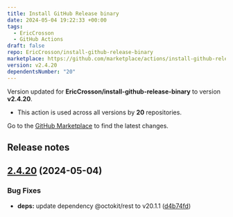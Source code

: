 ```yaml
---
title: Install GitHub Release binary
date: 2024-05-04 19:22:33 +00:00
tags:
  - EricCrosson
  - GitHub Actions
draft: false
repo: EricCrosson/install-github-release-binary
marketplace: https://github.com/marketplace/actions/install-github-release-binary
version: v2.4.20
dependentsNumber: "20"
---
```



Version updated for **EricCrosson/install-github-release-binary** to version **v2.4.20**.
- This action is used across all versions by **20** repositories.

Go to the [GitHub Marketplace](https://github.com/marketplace/actions/install-github-release-binary) to find the latest changes.

## Release notes

## [2.4.20](https://github.com/EricCrosson/install-github-release-binary/compare/v2.4.19...v2.4.20) (2024-05-04)


### Bug Fixes

* **deps:** update dependency @octokit/rest to v20.1.1 ([d4b74fd](https://github.com/EricCrosson/install-github-release-binary/commit/d4b74fda2f525479dcd6b1f9c6b3b5e1df216411))




